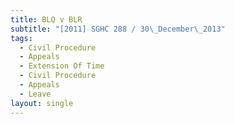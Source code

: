```yaml
---
title: BLQ v BLR
subtitle: "[2011] SGHC 288 / 30\_December\_2013"
tags:
  - Civil Procedure
  - Appeals
  - Extension Of Time
  - Civil Procedure
  - Appeals
  - Leave
layout: single
---
```



